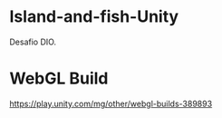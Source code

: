 # Island-and-fish-Unity
Desafio DIO.

# WebGL Build
https://play.unity.com/mg/other/webgl-builds-389893
 
